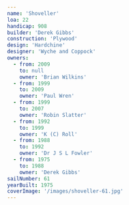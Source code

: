 ```yaml
---
name: 'Shoveller'
loa: 22
handicap: 908
builder: 'Derek Gibbs'
construction: 'Plywood'
design: 'Hardchine'
designer: 'Wyche and Coppock'
owners:
  - from: 2009
    to: null
    owner: 'Brian Wilkins'
  - from: 1999
    to: 2009
    owner: 'Paul Wren'
  - from: 1999
    to: 2007
    owner: 'Robin Slatter'
  - from: 1992
    to: 1999
    owner: 'K (C) Roll'
  - from: 1988
    to: 1992
    owner: 'Dr J S L Fowler'
  - from: 1975
    to: 1988
    owner: 'Derek Gibbs'
sailNumber: 61
yearBuilt: 1975
coverImage: '/images/shoveller-61.jpg'
---
```

